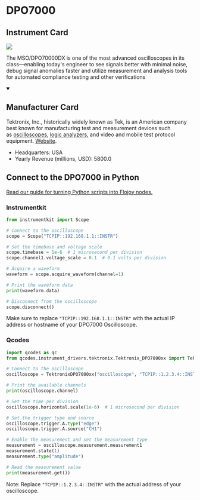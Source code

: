 
# DPO7000

## Instrument Card

<img src="https://v5.airtableusercontent.com/v1/19/19/1691539200000/nzmpOVZlmbEADcwuKVZTzw/gdzc-FXXkvlKI5xgt7VFV148XLnv7GefRDs1dqBULXI4ml2tqF1zvhimC0IsGb059Lani8VJX2QFoxQPtzKpjuIOWLNqceroPDSu-cm0Yc8/vW0zO8MdQg_gpQxo4sxINNWAQJEun9LNS63jEmc4hEQ"/>
<p>The MSO/DPO70000DX is one of the most advanced oscilloscopes in its class—enabling today's engineer to see signals better with minimal noise, debug signal anomalies faster and utilize measurement and analysis tools for automated compliance testing and other verifications</p>

<details open>
<summary><h2>Manufacturer Card</h2></summary>

Tektronix, Inc., historically widely known as Tek, is an American company best known for manufacturing test and measurement devices such as [oscilloscopes](https://en.wikipedia.org/wiki/Oscilloscope), [logic analyzers](https://en.wikipedia.org/wiki/Logic_analyzer), and video and mobile test protocol equipment. <a href="https://www.tek.com/en">Website</a>.

<ul>
  <li>Headquarters: USA</li>
  <li>Yearly Revenue (millions, USD): 5800.0</li>
</ul>
</details>

## Connect to the DPO7000 in Python

[Read our guide for turning Python scripts into Flojoy nodes.](https://docs.flojoy.ai/custom-nodes/creating-custom-node/)


### Instrumentkit


```python
from instrumentkit import Scope

# Connect to the oscilloscope
scope = Scope("TCPIP::192.168.1.1::INSTR")

# Set the timebase and voltage scale
scope.timebase = 1e-6  # 1 microsecond per division
scope.channel1.voltage_scale = 0.1  # 0.1 volts per division

# Acquire a waveform
waveform = scope.acquire_waveform(channel=1)

# Print the waveform data
print(waveform.data)

# Disconnect from the oscilloscope
scope.disconnect()
```

Make sure to replace `"TCPIP::192.168.1.1::INSTR"` with the actual IP address or hostname of your DPO7000 Oscilloscope.

### Qcodes

```python
import qcodes as qc
from qcodes.instrument_drivers.tektronix.Tektronix_DPO7000xx import TektronixDPO7000xx

# Connect to the oscilloscope
oscilloscope = TektronixDPO7000xx("oscilloscope", "TCPIP::1.2.3.4::INSTR")

# Print the available channels
print(oscilloscope.channel)

# Set the time per division
oscilloscope.horizontal.scale(1e-6)  # 1 microsecond per division

# Set the trigger type and source
oscilloscope.trigger.A.type("edge")
oscilloscope.trigger.A.source("CH1")

# Enable the measurement and set the measurement type
measurement = oscilloscope.measurement.measurement1
measurement.state(1)
measurement.type("amplitude")

# Read the measurement value
print(measurement.get())
```

Note: Replace `"TCPIP::1.2.3.4::INSTR"` with the actual address of your oscilloscope.

